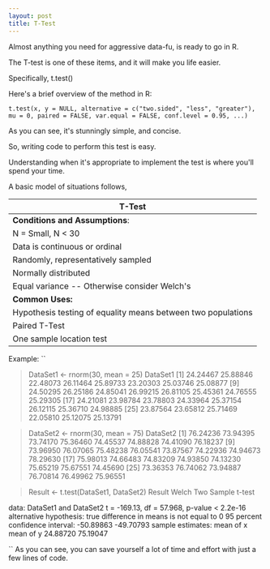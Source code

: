 ```yaml
---
layout: post
title: T-Test
---
```


Almost anything you need for aggressive data-fu, is ready to go in R. 

The T-test is one of these items, and it will make you life easier.

Specifically, t.test()

Here's a brief overview of the method in R:


``
t.test(x, y = NULL,
              alternative = c("two.sided", "less", "greater"),
              mu = 0, paired = FALSE, var.equal = FALSE,
              conf.level = 0.95, ...)
``

As you can see, it's stunningly simple, and concise. 

So, writing code to perform this test is easy.

Understanding when it's appropriate to implement the test is where you'll spend your time. 

A basic model of situations follows, 

|T-Test|
|------|
|**Conditions and Assumptions**:|
|N = Small, N < 30|
|Data is continuous or ordinal|
|Randomly, representatively sampled|
|Normally distributed|
|Equal variance -- Otherwise consider Welch's|
|**Common Uses:**|
|Hypothesis testing of equality means between two populations|
|Paired T-Test| 
|One sample location test|


Example:
``
> DataSet1 <- rnorm(30, mean = 25)
> DataSet1
 [1] 24.24467 25.88846 22.48073 26.11464 25.89733 23.20303 25.03746 25.08877
 [9] 24.50295 26.25186 24.85041 26.99215 26.81105 25.45361 24.76555 25.29305
[17] 24.21081 23.98784 23.78803 24.33964 25.37154 26.12115 25.36710 24.98885
[25] 23.87564 23.65812 25.71469 22.05810 25.12075 25.13791

> DataSet2 <- rnorm(30, mean = 75)
> DataSet2
 [1] 76.24236 73.94395 73.74170 75.36460 74.45537 74.88828 74.41090 76.18237
 [9] 73.96950 76.07065 75.48238 76.05541 73.87567 74.22936 74.94673 78.29630
[17] 75.98013 74.66483 74.83209 74.93850 74.13230 75.65219 75.67551 74.45690
[25] 73.36353 76.74062 73.94887 76.70814 76.49962 75.96551

> Result <- t.test(DataSet1, DataSet2)
> Result
        Welch Two Sample t-test

data:  DataSet1 and DataSet2
t = -169.13, df = 57.968, p-value < 2.2e-16
alternative hypothesis: true difference in means is not equal to 0
95 percent confidence interval:
 -50.89863 -49.70793
sample estimates:
mean of x mean of y 
 24.88720  75.19047 

``
As you can see, you can save yourself a lot of time and effort with just a few lines of code. 








